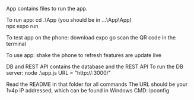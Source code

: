 App contains files to run the app. 

To run app: 
  cd .\App             (you should be in ...\App\App)  
  npx expo run         

To test app on the phone:
  download expo go
  scan the QR code in the terminal

To use app:
  shake the phone to refresh
  features are update live

DB and REST API contains the database and the REST API
To run the DB server:
  node .\app.js
URL = "http://<your-ip-address>:3000/"

Read the README in that folder for all commands
The URL should be your 1v4p IP addressed, which can be found in Windows CMD:
  ipconfig
